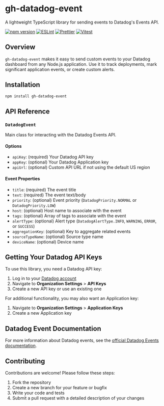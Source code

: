 # gh-datadog-event

A lightweight TypeScript library for sending events to Datadog's Events API.

[![npm version](https://img.shields.io/npm/v/gh-datadog-event.svg?cache=bust)](https://www.npmjs.com/package/gh-datadog-event)
[![ESLint](https://img.shields.io/badge/ESLint-Configured-4B32C3?logo=eslint&logoColor=white)](docs/development/eslint.md)
[![Prettier](https://img.shields.io/badge/Prettier-Configured-F7B93E?logo=prettier&logoColor=white)](docs/development/prettier.md)
[![Vitest](https://img.shields.io/badge/Vitest-Configured-6E9F18?logo=vitest&logoColor=white)](docs/development/vitest.md)

## Overview

`gh-datadog-event` makes it easy to send custom events to your Datadog dashboard from any Node.js application. Use it to track deployments, mark significant application events, or create custom alerts.

## Installation

```bash
npm install gh-datadog-event
```

## API Reference

### `DatadogEvent`

Main class for interacting with the Datadog Events API.

#### Options

- `apiKey`: (required) Your Datadog API key
- `appKey`: (optional) Your Datadog Application key
- `apiUrl`: (optional) Custom API URL if not using the default US region

#### Event Properties

- `title`: (required) The event title
- `text`: (required) The event text/body
- `priority`: (optional) Event priority (`DatadogPriority.NORMAL` or `DatadogPriority.LOW`)
- `host`: (optional) Host name to associate with the event
- `tags`: (optional) Array of tags to associate with the event
- `alertType`: (optional) Alert type (`DatadogAlertType.INFO`, `WARNING`, `ERROR`, or `SUCCESS`)
- `aggregationKey`: (optional) Key to aggregate related events
- `sourceTypeName`: (optional) Source type name
- `deviceName`: (optional) Device name

## Getting Your Datadog API Keys

To use this library, you need a Datadog API key:

1. Log in to your [Datadog account](https://app.datadoghq.com/)
2. Navigate to **Organization Settings** > **API Keys**
3. Create a new API key or use an existing one

For additional functionality, you may also want an Application key:

1. Navigate to **Organization Settings** > **Application Keys**
2. Create a new Application key

## Datadog Event Documentation

For more information about Datadog events, see the [official Datadog Events documentation](https://docs.datadoghq.com/events/).

## Contributing

Contributions are welcome! Please follow these steps:

1. Fork the repository
2. Create a new branch for your feature or bugfix
3. Write your code and tests
4. Submit a pull request with a detailed description of your changes
